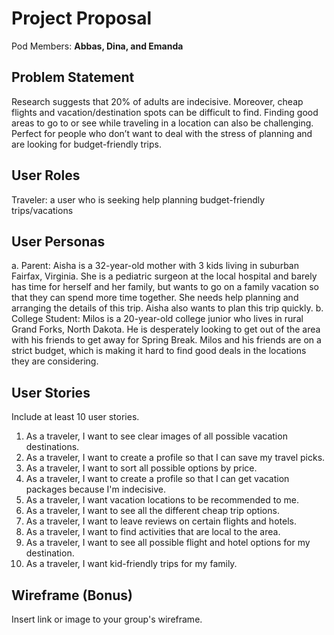 # Project Proposal

Pod Members: **Abbas, Dina, and Emanda**

## Problem Statement

Research suggests that 20% of adults are indecisive. Moreover, cheap flights and vacation/destination spots can be difficult to find. Finding good areas to go to or see while traveling in a location can also be challenging. Perfect for people who don’t want to deal with the stress of planning and are looking for budget-friendly trips.

## User Roles

Traveler: a user who is seeking help planning budget-friendly trips/vacations

## User Personas

a. Parent: Aisha is a 32-year-old mother with 3 kids living in suburban Fairfax, Virginia. She is a pediatric surgeon at the local hospital and barely has time for herself and her family, but wants to go on a family vacation so that they can spend more time together. She needs help planning and arranging the details of this trip. Aisha also wants to plan this trip quickly.
b. College Student: Milos is a 20-year-old college junior who lives in rural Grand Forks, North Dakota. He is desperately looking to get out of the area with his friends to get away for Spring Break. Milos and his friends are on a strict budget, which is making it hard to find good deals in the locations they are considering. 

## User Stories

Include at least 10 user stories.

1. As a traveler, I want to see clear images of all possible vacation destinations.
2. As a traveler, I want to create a profile so that I can save my travel picks.
3. As a traveler, I want to sort all possible options by price.
4. As a traveler, I want to create a profile so that I can get vacation packages because I'm indecisive.
5. As a traveler, I want vacation locations to be recommended to me.
6. As a traveler, I want to see all the different cheap trip options.
7. As a traveler, I want to leave reviews on certain flights and hotels.
8. As a traveler, I want to find activities that are local to the area.
9. As a traveler, I want to see all possible flight and hotel options for my destination.
10. As a traveler, I want kid-friendly trips for my family.

## Wireframe (Bonus)

Insert link or image to your group's wireframe. 
